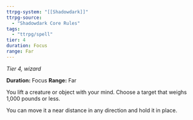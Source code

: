 ```yaml
---
ttrpg-system: "[[Shadowdark]]"
ttrpg-source: 
  - "Shadowdark Core Rules"
tags:
  - "ttrpg/spell"
tier: 4
duration: Focus
range: Far
---
```

*Tier 4, wizard*

**Duration:** Focus
**Range:** Far

You lift a creature or object with your mind. Choose a target that weighs 1,000 pounds or less.

You can move it a near distance in any direction and hold it in place.


